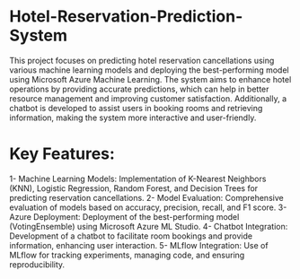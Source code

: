 # Hotel-Reservation-Prediction-System
This project focuses on predicting hotel reservation cancellations using various machine learning models and deploying the best-performing model using Microsoft Azure Machine Learning. The system aims to enhance hotel operations by providing accurate predictions, which can help in better resource management and improving customer satisfaction. Additionally, a chatbot is developed to assist users in booking rooms and retrieving information, making the system more interactive and user-friendly.

# Key Features:
1- Machine Learning Models: Implementation of K-Nearest Neighbors (KNN), Logistic Regression, Random Forest, and Decision Trees for predicting reservation cancellations.
2- Model Evaluation: Comprehensive evaluation of models based on accuracy, precision, recall, and F1 score.
3- Azure Deployment: Deployment of the best-performing model (VotingEnsemble) using Microsoft Azure ML Studio.
4- Chatbot Integration: Development of a chatbot to facilitate room bookings and provide information, enhancing user interaction.
5- MLflow Integration: Use of MLflow for tracking experiments, managing code, and ensuring reproducibility.
